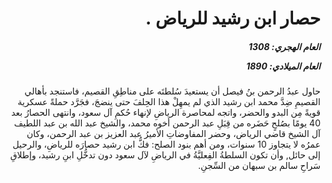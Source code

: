 <h1 dir="rtl">حصار ابن رشيد للرياض  .</h1>

<h5 dir="rtl">العام الهجري:  1308

العام الميلادي: 1890

</h5>

<p dir="rtl">حاول عبدُ الرحمن بنُ فيصل أن يستعيدَ سُلطتَه على مناطِقِ القصيم، فاستنجد بأهالي القصيمِ ضِدَّ محمد ابن رشيد الذي لم يمهِلْ هذا الحِلفَ حتى ينضجَ، فجَرَّد حملةً عسكرية قويةً مِن البدو والحضر، واتجه لمحاصرة الرياضِ لإنهاء حُكمِ آل سعود، وانتهى الحصارُ بعد 40 يومًا بصُلحٍ حَضَره من قِبَلِ عبد الرحمن أخوه محمد، والشيخ عبد الله بن عبد اللطيف آل الشيخ قاضي الرياض، وحضر المفاوضاتِ الأميرُ عبد العزيز بن عبد الرحمن، وكان عمرُه لا يتجاوز 10 سنوات، ومن أهم بنود الصلح: فكُّ ابن رشيد حصارَه للرياضِ، والرحيل إلى حائل, وأن تكون السلطةُ الفِعليَّةُ في الرياضِ لآل سعود دون تدخُّلِ ابنِ رشيد، وإطلاقِ سَراحِ سالم بن سبهان من السِّجنِ.</p></br>
